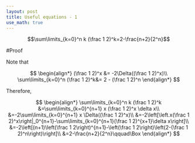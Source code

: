 ```yaml
---
layout: post
title: Useful equations - 1
use_math: true
---
```

$$\sum\limits_{k=0}^n k (\frac 1 2)^k=2-\frac{n+2}{2^n}$$


#Proof

Note that

$$
\begin{align*}
(\frac 1 2)^x &= -2\Delta((\frac 1 2)^x)\\
\sum\limits_{k=0}^n (\frac 1 2)^k&= 2 - (\frac 1 2)^n
\end{align*}
$$

Therefore,

$$
\begin{align*}
\sum\limits_{k=0}^n k (\frac 1 2)^k 
&=\sum\limits_{k=0}^{n+1} x (\frac 1 2)^x \delta x\\
&=-2\sum\limits_{k=0}^{n+1} x \Delta((\frac 1 2)^x)\\
&=-2\left[\left.x(\frac 1 2)^x\right|_0^{n+1}-\sum\limits_{k=0}^{n+1}(\frac 1 2)^{x+1}\delta x\right]\\
&=-2\left[(n+1)\left(\frac 1 2\right)^{n+1}-\left(\frac 1 2\right)\left(2-(\frac 1 2)^n\right)\right]\\
&=2-\frac{n+2}{2^n}\qquad\Box
\end{align*}
$$

